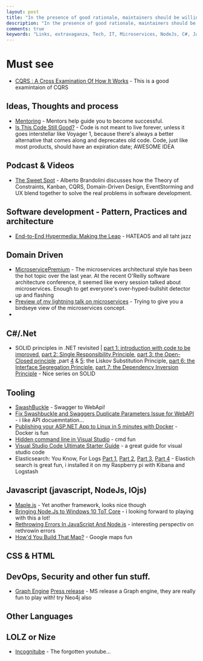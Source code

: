 ```yaml
---
layout: post
title: "In the presence of good rationale, maintainers should be willing to change their mind often."
description: "In the presence of good rationale, maintainers should be willing to change their mind often."
comments: true
keywords: "Links, extravaganza, Tech, IT, Microservices, NodeJs, C#, Javascript, Solution architecture"
---
```


# Must see
 * [CQRS : A Cross Examination Of How It Works](http://www.codeproject.com/Articles/991648/CQRS-A-Cross-Examination-Of-How-It-Works) - This is a good examintaion of CQRS


## Ideas, Thoughts and process
 * [Mentoring](https://www.linkedin.com/pulse/mentoring-stephanie-trimble) - Mentors help guide you to become successful.
 * [Is This Code Still Good?](https://www.linkedin.com/pulse/code-still-good-mohamed-el-geish) - Code is not meant to live forever, unless it goes interstellar like Voyager 1, because there's always a better alternative that comes along and deprecates old code. Code, just like most products, should have an expiration date; AWESOME IDEA
 
## Podcast & Videos
 * [The Sweet Spot](http://www.infoq.com/presentations/kanban-cqrs-ddd-ux) - Alberto Brandolini discusses how the Theory of Constraints, Kanban, CQRS, Domain-Driven Design, EventStorming and UX blend together to solve the real problems in software development.

## Software development - Pattern, Practices and architecture
 * [End-to-End Hypermedia: Making the Leap](https://lostechies.com/jimmybogard/2015/05/19/end-to-end-hypermedia-making-the-leap/) - HATEAOS and all taht jazz


## Domain Driven
 * [MicroservicePremium](http://martinfowler.com/bliki/MicroservicePremium.html) - The microservices architectural style has been the hot topic over the last year. At the recent O'Reilly software architecture conference, it seemed like every session talked about microservices. Enough to get everyone's over-hyped-bullshit detector up and flashing
 * [Preview of my lightning talk on microservices](https://lostechies.com/andrewsiemer/2015/05/13/preview-of-my-lightning-talk-on-microservices/) - Trying to give you a birdseye view of the microservices concept.
 * 


## C#/.Net
* SOLID principles in .NET revisited | [part 1: introduction with code to be improved](http://dotnetcodr.com/2015/04/23/solid-principles-in-net-revisited-part-1-introduction-with-code-to-be-improved/), [part 2: Single Responsibility Principle](http://dotnetcodr.com/2015/04/27/solid-principles-in-net-revisited-part-2-single-responsibility-principle/),  [part 3: the Open-Closed principle](http://dotnetcodr.com/2015/04/30/solid-principles-in-net-revisited-part-3-the-open-closed-principle/) ,part [4](http://dotnetcodr.com/2015/05/04/solid-principles-in-net-revisited-part-4-the-liskov-substitution-principle/) & [5](http://dotnetcodr.com/2015/05/07/solid-principles-in-net-revisited-part-5-the-liskov-substitution-principle-2/): the Liskov Substitution Principle, [part 6: the Interface Segregation Principle](http://dotnetcodr.com/2015/05/11/solid-principles-in-net-revisited-part-6-the-interface-segregation-principle/), [part 7: the Dependency Inversion Principle](http://dotnetcodr.com/2015/05/14/solid-principles-in-net-revisited-part-7-the-dependency-inversion-principle/) - Nice series on SOLID
 
## Tooling
 * [SwashBuckle](https://github.com/domaindrivendev/Swashbuckle) - Swagger to WebApi!
 * [Fix Swashbuckle and Swaggers Duplicate Parameters Issue for WebAPI](http://www.khalidabuhakmeh.com/fix-swashbuckle-and-swaggers-duplicate-parameters-issue-for-webapi) - i like API docuemntation...
 * [Publishing your ASP.NET App to Linux in 5 minutes with Docker](http://www.codeproject.com/Articles/990839/Publishing-your-ASP-NET-App-to-Linux-in-minutes-wi)  - Docker is fun
 * [Hidden command line in Visual Studio](http://www.timmykokke.com/2015/05/hidden-command-line-in-visual-studio/) - cmd fun
 * [Visual Studio Code Ultimate Starter Guide](http://www.tobiahmarks.com/2015/05/visual-studio-code/) - a great guide for visual studio code
 * Elasticsearch: You Know, For Logs [Part 1](https://engineering.opendns.com/2015/05/05/elasticsearch-you-know-for-logs/), [Part 2](https://engineering.opendns.com/2015/05/07/elasticsearch-you-know-for-logs-part-2/), [Part 3](https://engineering.opendns.com/2015/05/12/elasticsearch-you-know-for-logs-part-3/), [Part 4](https://engineering.opendns.com/2015/05/19/elasticsearch-you-know-for-logs-part-4/) - Elastich search is great fun, i installed it on my Raspberry pi with Kibana and Logstash

## Javascript (javascript, NodeJs, IOjs)
 * [Maple.js](https://github.com/Wildhoney/Maple.js) - Yet another framework, looks nice though
 * [Bringing Node.Js to Windows 10 ToT Core](http://blogs.windows.com/buildingapps/2015/05/12/bringing-node-js-to-windows-10-iot-core/) - i looking forward to playing with this a lot!
 * [Rethrowing Errors In JavaScript And Node.js](http://www.bennadel.com/blog/2831-rethrowing-errors-in-javascript-and-node-js.htm) - interesting perspectiv on rethrowin errors
 * [How'd You Build That Map?](http://wildermuth.com/2015/05/12/How_d_You_Build_That_Map) - Google maps fun
 

## CSS & HTML


## DevOps, Security and other fun stuff.
* [Graph Engine](http://www.graphengine.io/) [Press release](http://research.microsoft.com/en-us/projects/graphengine/) - MS release a Graph engine, they are really fun to play with! try Neo4j also



## Other Languages


## LOLZ or Nize
 * [Incognitube](http://www.incognitube.com/) - The forgotten youtube...

 